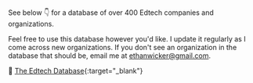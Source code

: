 See below 👇 for a database of over 400 Edtech companies and organizations.  

Feel free to use this database however you'd like.  I update it regularly as I come across new organizations.  If you don't see an organization in the database that should be, email me at ethanwicker@gmail.com.

📖 [The Edtech Database](https://ethanwicker.notion.site/2c864d32125d470ca863a341b0b70d08?v=c9e3dad046d44ef69479e1bb3dc10adc&pvs=4){:target="_blank"}
